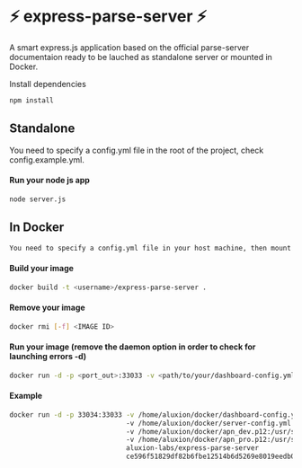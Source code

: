 # :zap: express-parse-server :zap:
A smart express.js application based on the official parse-server documentaion ready to be lauched as standalone server or mounted in Docker.

Install dependencies 
```sh
npm install
```

## Standalone
You need to specify a config.yml file in the root of the project, check config.example.yml.

#### Run your node js app
```sh
node server.js
```

## In Docker
```sh
You need to specify a config.yml file in your host machine, then mount it when launching the container, check config.example.yml.
```
#### Build your image
```sh
docker build -t <username>/express-parse-server .
```
#### Remove your image
```sh
docker rmi [-f] <IMAGE ID>
```
#### Run your image (remove the daemon option in order to check for launching errors -d)
```sh
docker run -d -p <port_out>:33033 -v <path/to/your/dashboard-config.yml>:/usr/src/app/dashboard-config.yml -v <path/to/your/server-config.yml>:/usr/src/app/server-config.yml <username>/express-parse-server
```

#### Example

```sh
docker run -d -p 33034:33033 -v /home/aluxion/docker/dashboard-config.yml:/usr/src/app/dashboard-config.yml 
                             -v /home/aluxion/docker/server-config.yml:/usr/src/app/server-config.yml 
                             -v /home/aluxion/docker/apn_dev.p12:/usr/src/app/apn_dev.p12 
                             -v /home/aluxion/docker/apn_pro.p12:/usr/src/app/apn_pro.p12  
                             aluxion-labs/express-parse-server
                             ce596f51829df82b6fbe12514b6d5269e8019eedb00cc60d1176d4e54f62a653
```

